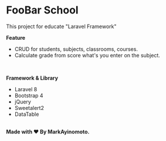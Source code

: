<h1>FooBar School</h1>
<p>This project for educate "Laravel Framework"</p>

<b>Feature</b><br />
<ul>
    <li>CRUD for students, subjects, classrooms, courses.</li>
    <li>Calculate grade from score what's you enter on the subject.</li>
</ul>

<br />

<b>Framework & Library</b><br />
<ul>
    <li>Laravel 8</li>
    <li>Bootstrap 4</li>
    <li>jQuery</li>
    <li>Sweetalert2</li>
    <li>DataTable</li>
</ul>

<br />
<b>Made with ❤ By MarkAyinomoto.</b>